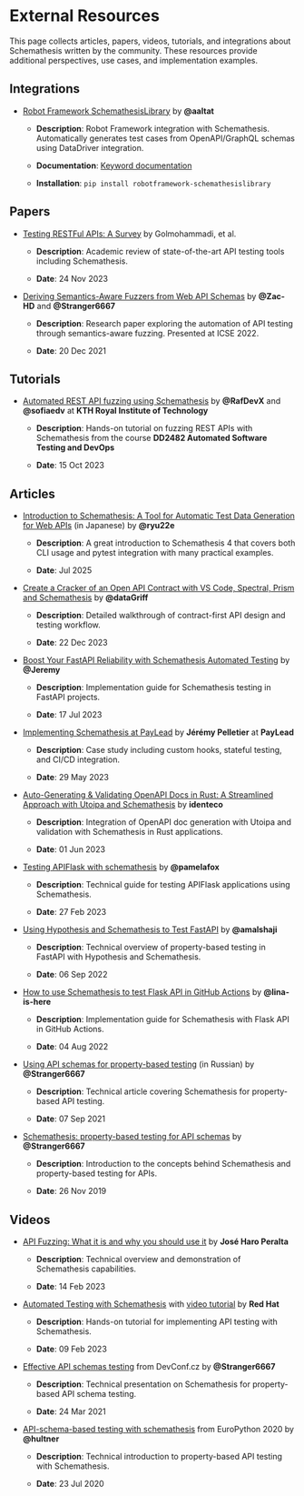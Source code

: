 # External Resources

This page collects articles, papers, videos, tutorials, and integrations about Schemathesis written by the community. These resources provide additional perspectives, use cases, and implementation examples.

## Integrations

- [Robot Framework SchemathesisLibrary](https://github.com/aaltat/robotframework-schemathesis) by **@aaltat**

    - **Description**: Robot Framework integration with Schemathesis. Automatically generates test cases from OpenAPI/GraphQL schemas using DataDriver integration.

    - **Documentation**: [Keyword documentation](https://aaltat.github.io/robotframework-schemathesis/SchemathesisLibrary.html)

    - **Installation**: `pip install robotframework-schemathesislibrary`

## Papers

- [Testing RESTFul APIs: A Survey](https://dl.acm.org/doi/10.1145/3617175) by Golmohammadi, et al.

    - **Description**: Academic review of state-of-the-art API testing tools including Schemathesis.

    - **Date**: 24 Nov 2023

- [Deriving Semantics-Aware Fuzzers from Web API Schemas](https://ieeexplore.ieee.org/document/9793781) by **@Zac-HD** and **@Stranger6667**

    - **Description**: Research paper exploring the automation of API testing through semantics-aware fuzzing. Presented at ICSE 2022.

    - **Date**: 20 Dec 2021

## Tutorials

- [Automated REST API fuzzing using Schemathesis](https://killercoda.com/rafdev/scenario/rest-fuzzing-with-schemathesis) by **@RafDevX** and **@sofiaedv** at **KTH Royal Institute of Technology**

    - **Description**: Hands-on tutorial on fuzzing REST APIs with Schemathesis from the course **DD2482 Automated Software Testing and DevOps**

    - **Date**: 15 Oct 2023

## Articles

- [Introduction to Schemathesis: A Tool for Automatic Test Data Generation for Web APIs](https://gihyo.jp/article/2025/07/monthly-python-2507) (in Japanese) by **@ryu22e**

    - **Description**: A great introduction to Schemathesis 4 that covers both CLI usage and pytest integration with many practical examples.

    - **Date**: Jul 2025

- [Create a Cracker of an Open API Contract with VS Code, Spectral, Prism and Schemathesis](https://blog.hungovercoders.com/datagriff/2023/12/22/create-a-cracker-of-an-open-api-contract-with-vs-code-spectral-prism-and-schemathesis.html) by **@dataGriff**

    - **Description**: Detailed walkthrough of contract-first API design and testing workflow.

    - **Date**: 22 Dec 2023

- [Boost Your FastAPI Reliability with Schemathesis Automated Testing](https://medium.com/@jeremy3/boost-your-fastapi-reliability-with-schemathesis-automated-testing-e8b70ff704f6) by **@Jeremy**

    - **Description**: Implementation guide for Schemathesis testing in FastAPI projects.

    - **Date**: 17 Jul 2023

- [Implementing Schemathesis at PayLead](https://medium.com/paylead/implementing-schemathesis-at-paylead-a469a5d43626) by **Jérémy Pelletier** at **PayLead**

    - **Description**: Case study including custom hooks, stateful testing, and CI/CD integration.

    - **Date**: 29 May 2023

- [Auto-Generating & Validating OpenAPI Docs in Rust: A Streamlined Approach with Utoipa and Schemathesis](https://identeco.de/en/blog/generating_and_validating_openapi_docs_in_rust/) by **identeco**

    - **Description**: Integration of OpenAPI doc generation with Utoipa and validation with Schemathesis in Rust applications.

    - **Date**: 01 Jun 2023

- [Testing APIFlask with schemathesis](http://blog.pamelafox.org/2023/02/testing-apiflask-with-schemathesis.html) by **@pamelafox**

    - **Description**: Technical guide for testing APIFlask applications using Schemathesis.

    - **Date**: 27 Feb 2023

- [Using Hypothesis and Schemathesis to Test FastAPI](https://testdriven.io/blog/fastapi-hypothesis/) by **@amalshaji**

    - **Description**: Technical overview of property-based testing in FastAPI with Hypothesis and Schemathesis.

    - **Date**: 06 Sep 2022

- [How to use Schemathesis to test Flask API in GitHub Actions](https://notes.lina-is-here.com/2022/08/04/schemathesis-docker-compose.html) by **@lina-is-here**

    - **Description**: Implementation guide for Schemathesis with Flask API in GitHub Actions.

    - **Date**: 04 Aug 2022

- [Using API schemas for property-based testing](https://habr.com/ru/company/oleg-bunin/blog/576496/) (in Russian) by **@Stranger6667**

    - **Description**: Technical article covering Schemathesis for property-based API testing.

    - **Date**: 07 Sep 2021

- [Schemathesis: property-based testing for API schemas](https://dygalo.dev/blog/schemathesis-property-based-testing-for-api-schemas/) by **@Stranger6667**

    - **Description**: Introduction to the concepts behind Schemathesis and property-based testing for APIs.

    - **Date**: 26 Nov 2019

## Videos

- [API Fuzzing: What it is and why you should use it](https://youtu.be/wX3GMJY9B6A) by **José Haro Peralta**

    - **Description**: Technical overview and demonstration of Schemathesis capabilities.

    - **Date**: 14 Feb 2023

- [Automated Testing with Schemathesis](https://appdev.consulting.redhat.com/tracks/contract-first/automated-testing-with-schemathesis.html) with [video tutorial](https://www.youtube.com/watch?v=4r7OC-lBKMg) by **Red Hat**

    - **Description**: Hands-on tutorial for implementing API testing with Schemathesis.

    - **Date**: 09 Feb 2023

- [Effective API schemas testing](https://youtu.be/VVLZ25JgjD4) from DevConf.cz by **@Stranger6667**

    - **Description**: Technical presentation on Schemathesis for property-based API schema testing.

    - **Date**: 24 Mar 2021

- [API-schema-based testing with schemathesis](https://www.youtube.com/watch?v=9FHRwrv-xuQ) from EuroPython 2020 by **@hultner**

    - **Description**: Technical introduction to property-based API testing with Schemathesis.

    - **Date**: 23 Jul 2020 
